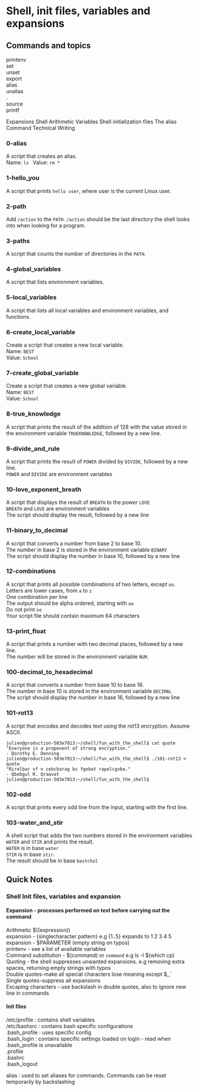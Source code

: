 # Shell, init files, variables and expansions

## Commands and topics
printenv  
set  
unset  
export  
alias  
unalias  
.  
source  
printf  

Expansions
Shell Arithmetic
Variables
Shell initialization files
The alias Command
Technical Writing

### 0-alias
A script that creates an alias.  
Name: `ls ` 
Value: `rm *`

### 1-hello_you
A script that prints `hello user`, where user is the current Linux user.

### 2-path
Add `/action` to the `PATH`. `/action` should be the last directory the shell looks into when looking for a program.

### 3-paths
A script that counts the number of directories in the `PATH`.

### 4-global_variables
A script that lists environment variables.

### 5-local_variables
A script that lists all local variables and environment variables, and functions.

### 6-create_local_variable
Create a script that creates a new local variable.  
Name: `BEST`  
Value: `School`

### 7-create_global_variable
Create a script that creates a new global variable.  
Name: `BEST`  
Value: `School`

### 8-true_knowledge
A script that prints the result of the addition of 128 with the value stored in the environment variable `TRUEKNOWLEDGE`, followed by a new line.

### 9-divide_and_rule
A script that prints the result of `POWER` divided by `DIVIDE`, followed by a new line.  
`POWER` and `DIVIDE` are environment variables

### 10-love_exponent_breath
A script that displays the result of `BREATH` to the power `LOVE`  
`BREATH` and `LOVE` are environment variables  
The script should display the result, followed by a new line

### 11-binary_to_decimal
A script that converts a number from base 2 to base 10.  
The number in base 2 is stored in the environment variable `BINARY`  
The script should display the number in base 10, followed by a new line

### 12-combinations
A script that prints all possible combinations of two letters, except `oo`.  
Letters are lower cases, from `a` to `z`  
One combination per line  
The output should be alpha ordered, starting with `aa`  
Do not print `oo`  
Your script file should contain maximum 64 characters

### 13-print_float
A script that prints a number with two decimal places, followed by a new line.  
The number will be stored in the environment variable `NUM`.

### 100-decimal_to_hexadecimal
A script that converts a number from base 10 to base 16.  
The number in base 10 is stored in the environment variable `DECIMAL`  
The script should display the number in base 16, followed by a new line

### 101-rot13
A script that encodes and decodes text using the rot13 encryption. Assume ASCII.  
```
julien@production-503e7013:~/shell/fun_with_the_shell$ cat quote
"Everyone is a proponent of strong encryption."
- Dorothy E. Denning
julien@production-503e7013:~/shell/fun_with_the_shell$ ./101-rot13 < quote
"Rirelbar vf n cebcbarag bs fgebat rapelcgvba."
- Qbebgul R. Qraavat
julien@production-503e7013:~/shell/fun_with_the_shell$
```

### 102-odd
A script that prints every odd line from the input, starting with the first line.

### 103-water_and_stir
A shell script that adds the two numbers stored in the environment variables `WATER` and `STIR` and prints the result.  
`WATER` is in base `water`  
`STIR` is in base `stir`.  
The result should be in base `bestchol`

## Quick Notes
### Shell Init files, variables and expansion  

#### Expansion - processes performed on text before carrying out the command
Arithmetic $((expression))  
expansion - {singlecharacter pattern} e.g {1..5} expands to 1 2 3 4 5  
expansion - $PARAMETER (empty string on typos)  
printenv - see a list of available variables  
Command substitution - $(command) or `command` e.g ls -l $(which cp)   
Quoting - the shell suppresses unwanted expansions. e.g removing extra spaces, returning empty strings with typos  
Double quotes-make all special characters lose meaning except $,\,`  
Single quotes-suppress all expansions  
Excaping characters - use backslash in double quotes, also to ignore new line in commands  
#### Init files  
/etc/profile : contains shell variables  
/etc/bashsrc : contains bash specific configurations  
.bash_profile : uses specific config  
.bash_login : contains specific settings loaded on login - read when .bash_profile is unavailable  
.profile  
.bashrc  
.bash_logout  

alias : used to set aliases for commands. Commands can be reset temporarily by backslashing  
	

